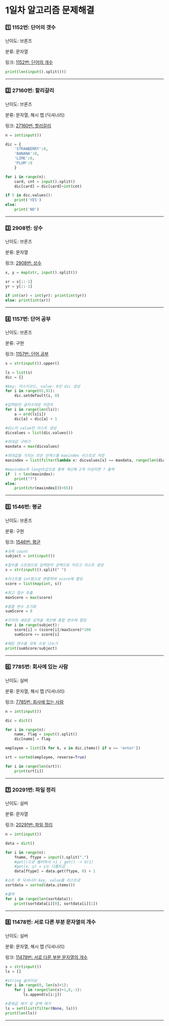 # 1일차 알고리즘 문제해결

### 1️⃣ 1152번: 단어의 갯수

난이도: 브론즈

분류: 문자열

링크: [1152번: 단어의 개수](https://www.acmicpc.net/problem/1152)

```python
print(len(input().split()))
```

--------

### 2️⃣ 27160번: 할리갈리

난이도: 브론즈

분류: 문자열, 해시 맵 (딕셔너리)

링크: [27160번: 할리갈리](https://www.acmicpc.net/problem/27160)


```python
n = int(input())

dic = {
    'STRAWBERRY':0, 
    'BANANA':0, 
    'LIME':0, 
    'PLUM':0
    }

for i in range(n):
    card, cnt = input().split()
    dic[card] = dic[card]+int(cnt)

if 5 in dic.values(): 
    print('YES')
else: 
    print('NO')
```

--------

### 3️⃣ 2908번: 상수

난이도: 브론즈

분류: 문자열

링크: [2908번: 상수](https://www.acmicpc.net/problem/2908)


```python
x, y = map(str, input().split())

xr = x[::-1]
yr = y[::-1]

if int(xr) < int(yr): print(int(yr))
else: print(int(xr))
```

--------

### 4️⃣ 1157번: 단어 공부

난이도: 브론즈

분류: 구현

링크: [1157번: 단어 공부](https://www.acmicpc.net/problem/1157)



```python
s = str(input()).upper()

ls = list(s)
dic = {} 

#key: 아스키코드, value: 0인 dic 생성
for i in range(65,91): 
    dic.setdefault(i, 0)

#입력받은 글자수대로 카운트
for i in range(len(ls)):
    a = ord(ls[i])
    dic[a] = dic[a] + 1

#dic의 value만 리스트 생성
dicvalues = list(dic.values())

#최대값 구하기
maxdata = max(dicvalues)

#최대값을 가지는 모든 인덱스를 maxindex 리스트로 저장
maxindex = list(filter(lambda x: dicvalues[x] == maxdata, range(len(dicvalues))))

#maxindex의 length값으로 중복 계산해 2개 이상이면 ? 출력
if  1 < len(maxindex):
    print("?")
else:
    print(chr(maxindex[0]+65))
```

--------

### 5️⃣ 1546번: 평균

난이도: 브론즈

분류: 구현

링크: [1546번: 평균](https://www.acmicpc.net/problem/1546)


```python
#과목 count
subject = int(input())

#점수를 스트링으로 입력받아 공백으로 자르고 리스트 생성
s = str(input()).split(" ")

#리스트를 int형으로 변환하여 score에 할당
score = list(map(int, s))

#최고 점수 추출
maxScore = max(score)

#총합 변수 초기화
sumScore = 0

#각각의 새로운 성적을 계산해 총합 변수에 할당
for i in range(subject):
    score[i] = (score[i]/maxScore)*100
    sumScore += score[i]

#해당 변수를 과목 수로 나누기
print(sumScore/subject)
```
--------

### 6️⃣ 7785번: 회사에 있는 사람

난이도: 실버

분류: 문자열, 해시 맵 (딕셔너리)

링크: [7785번: 회사에 있는 사람](https://www.acmicpc.net/problem/7785)


```python
n = int(input())

dic = dict()

for i in range(n):
    name, flag = input().split()
    dic[name] = flag

employee = list([k for k, v in dic.items() if v == 'enter'])

srt = sorted(employee, reverse=True)

for i in range(len(srt)): 
    print(srt[i])


```

--------

### 7️⃣ 20291번: 파일 정리

난이도: 실버

분류: 문자열

링크: [20291번: 파일 정리](https://www.acmicpc.net/problem/20291)


```python
n = int(input())

data = dict()

for i in range(n):
    fname, ftype = input().split(".")
    #get()으로 불러와서 +1 / get() -> O(1)
    #get(x, y) = y는 디폴트값
    data[ftype] = data.get(ftype, 0) + 1

#소트 후 딕셔너리 key, value를 리스트로
sortdata = sorted(data.items())

#출력
for i in range(len(sortdata)):
    print(sortdata[i][0], sortdata[i][1])
```

--------

### 8️⃣ 11478번: 서로 다른 부분 문자열의 개수

난이도: 실버

분류: 문자열, 해시 맵 (딕셔너리)

링크: [11478번: 서로 다른 부분 문자열의 개수](https://www.acmicpc.net/problem/11478)


```python
s = str(input())
ls = []

#string 슬라이싱
for i in range(0, len(s)+1):
    for j in range(len(s)+1,0,-1):
        ls.append(s[i:j])

#중복값 제거 및 공백 제거
ls = set(list(filter(None, ls)))
print(len(ls))

```


-----
